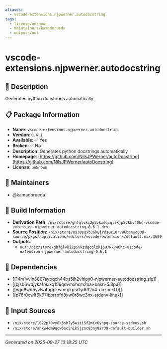 ```yaml
---
aliases:
  - vscode-extensions.njpwerner.autodocstring
tags:
  - license/unknown
  - maintainers/kamadorueda
  - outputs/out
---
```


# vscode-extensions.njpwerner.autodocstring

## 📝 Description

Generates python docstrings automatically

## 📋 Package Information

- **Name**: `vscode-extensions.njpwerner.autodocstring`
- **Version**: `0.6.1`
- **Available**: ✅ Yes
- **Broken**: ✅ No
- **Description**: Generates python docstrings automatically
- **Homepage**: [https://github.com/NilsJPWerner/autoDocstring](https://github.com/NilsJPWerner/autoDocstring)
- **License**: `unknown`
## 👥 Maintainers

- @kamadorueda


## 🔧 Build Information

- **Derivation Path**: `/nix/store/ghfqlvki2p5vkzdqcqlzkjp87kkv40hc-vscode-extension-njpwerner-autodocstring-0.6.1.drv`
- **Source Position**: `/nix/store/ns30sqxb36k8jrds8z18rv96bpnwc60d-source/pkgs/applications/editors/vscode/extensions/default.nix:3609`
- **Outputs**:
  - `out`:  `/nix/store/ghfqlvki2p5vkzdqcqlzkjp87kkv40hc-vscode-extension-njpwerner-autodocstring-0.6.1`

## 🔗 Dependencies

- [[14m1vvln6807aybqxh44bs5lh2vhipy0-njpwerner-autodocstring.zip]]
- [[bjsb6wdjykafnkixq156qdvmxhsm2bai-bash-5.3p3]]
- [[ngq8wd5yvlw4pppkwmrgkpsrfydh12x4-unzip-6.0]]
- [[p76r0cwlf6k97ibprrpfd8xw0r8wc3nx-stdenv-linux]]

## 📁 Input Sources

- `/nix/store/l622p70vy8k5sh7y5wizi5f2mic6ynpg-source-stdenv.sh`
- `/nix/store/shkw4qm9qcw5sc5n1k5jznc83ny02r39-default-builder.sh`

---
*Generated on 2025-09-27 13:18:25 UTC*
